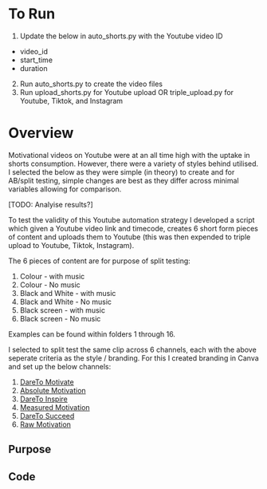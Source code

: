 # To Run

1. Update the below in auto_shorts.py with the Youtube video ID 
 - video_id
 - start_time
 - duration
2. Run auto_shorts.py to create the video files
3. Run upload_shorts.py for Youtube upload OR triple_upload.py for Youtube, Tiktok, and Instagram

# Overview
Motivational videos on Youtube were at an all time high with the uptake in shorts consumption. However, there were a variety of styles behind utilised. I selected the below as they were simple (in theory) to create and for AB/split testing, simple changes are best as they differ across minimal variables allowing for comparison.

[TODO: Analyise results?]

To test the validity of this Youtube automation strategy I developed a script which given a Youtube video link and timecode, creates 6 short form pieces of content and uploads them to Youtube (this was then expended to triple upload to Youtube, Tiktok, Instagram).

The 6 pieces of content are for purpose of split testing:
1. Colour - with music
2. Colour - No music
3. Black and White - with music
4. Black and White - No music
5. Black screen - with music
6. Black screen - No music

Examples can be found within folders 1 through 16.

I selected to split test the same clip across 6 channels, each with the above seperate criteria as the style / branding. For this I created branding in Canva and set up the below channels:

1. [DareTo Motivate](https://www.youtube.com/@dareto_motivate)
2. [Absolute Motivation](https://www.youtube.com/@Absolute-Motivation)
3. [DareTo Inspire](https://www.youtube.com/@dareto_inspire)
4. [Measured Motivation](https://www.youtube.com/@measuredmotivation)
5. [DareTo Succeed](https://www.youtube.com/@dareto_succeed)
6. [Raw Motivation](https://www.youtube.com/@rawmotivation_)

## Purpose


## Code

